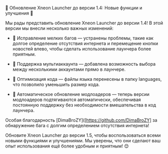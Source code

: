 🎉 Обновление Xneon Launcher до версии 1.4: Новые функции и улучшения 🚀

Мы рады представить обновление Xneon Launcher до версии 1.4! В этой версии мы внесли несколько важных изменений:

- 🔧 Исправление мелких багов — устранены проблемы, такие как долгое определение отсутствия интернета и перемещение кнопки новостей влево, чтобы сделать использование лаунчера более приятным.

- 👥 Поддержка мультиаккаунта — добавлена возможность выбора между несколькими аккаунтами прямо в лаунчере.

- 📂 Оптимизация кода — файлы языка перенесены в папку languages, что позволило уменьшить размер кода.

- 🔄 Автоматическое обновление модлоадеров — теперь версии модлоадеров подтягиваются автоматически, обеспечивая постоянную поддержку без необходимости вмешательства в код лаунчера.

Особая благодарность [DimaBroZY]([https://github.com/DimaBroZY] за обнаружение бага с долгим определением отсутствия интернета!

Обновите Xneon Launcher до версии 1.5, чтобы воспользоваться всеми новыми функциями и улучшениями. Мы уверены, что они сделают ваш опыт использования ещё более удобным и приятным! 😊
